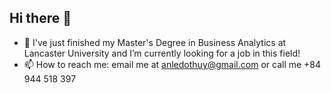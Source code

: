## Hi there 👋

- 🔭 I've just finished my Master's Degree in Business Analytics at Lancaster University and I’m currently looking for a job in this field!
- 📫 How to reach me: email me at anledothuy@gmail.com or call me +84 944 518 397

<!--
**AnLeDT/AnLeDT** is a ✨ _special_ ✨ repository because its `README.md` (this file) appears on your GitHub profile.

Here are some ideas to get you started:

- 
- 🌱 I’m currently learning ...
- 👯 I’m looking to collaborate on ...
- 🤔 I’m looking for help with ...
- 💬 Ask me about ...
- 
- 😄 Pronouns: ...
- ⚡ Fun fact: ...
-->
